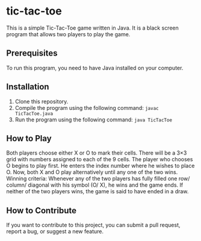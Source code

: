 # tic-tac-toe

This is a simple Tic-Tac-Toe game written in Java. It is a black screen program that allows two players to play the game.

## Prerequisites

To run this program, you need to have Java installed on your computer.

## Installation

1. Clone this repository.
2. Compile the program using the following command: `javac TicTacToe.java`
3. Run the program using the following command: `java TicTacToe`

## How to Play

Both players choose either X or O to mark their cells. There will be a 3×3 grid with numbers assigned to each of the 9 cells. The player who chooses O begins to play first. He enters the index number where he wishes to place O. Now, both X and O play alternatively until any one of the two wins. Winning criteria: Whenever any of the two players has fully filled one row/ column/ diagonal with his symbol (O/ X), he wins and the game ends. If neither of the two players wins, the game is said to have ended in a draw.

## How to Contribute

If you want to contribute to this project, you can submit a pull request, report a bug, or suggest a new feature.
